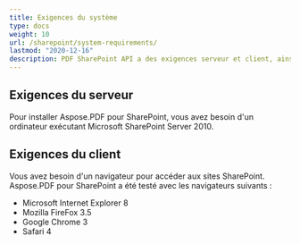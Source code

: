 ```yaml
---
title: Exigences du système
type: docs
weight: 10
url: /sharepoint/system-requirements/
lastmod: "2020-12-16"
description: PDF SharePoint API a des exigences serveur et client, ainsi que la nécessité d'un ordinateur exécutant Microsoft SharePoint Server.
---
```


## **Exigences du serveur**

Pour installer Aspose.PDF pour SharePoint, vous avez besoin d'un ordinateur exécutant Microsoft SharePoint Server 2010.

## **Exigences du client**

Vous avez besoin d'un navigateur pour accéder aux sites SharePoint. Aspose.PDF pour SharePoint a été testé avec les navigateurs suivants :

- Microsoft Internet Explorer 8
- Mozilla FireFox 3.5
- Google Chrome 3
- Safari 4